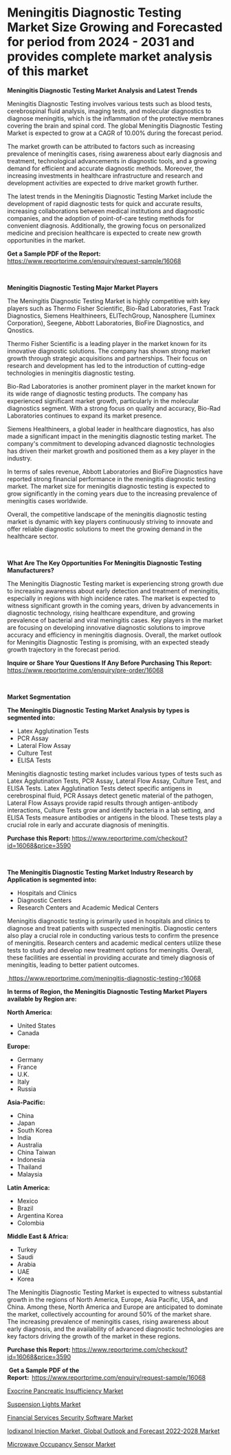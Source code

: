 <p><h1>Meningitis Diagnostic Testing Market Size Growing and Forecasted for period from 2024 - 2031 and provides complete market analysis of this market</h1></p><p><strong>Meningitis Diagnostic Testing Market Analysis and Latest Trends</strong></p>
<p><p>Meningitis Diagnostic Testing involves various tests such as blood tests, cerebrospinal fluid analysis, imaging tests, and molecular diagnostics to diagnose meningitis, which is the inflammation of the protective membranes covering the brain and spinal cord. The global Meningitis Diagnostic Testing Market is expected to grow at a CAGR of 10.00% during the forecast period.</p><p>The market growth can be attributed to factors such as increasing prevalence of meningitis cases, rising awareness about early diagnosis and treatment, technological advancements in diagnostic tools, and a growing demand for efficient and accurate diagnostic methods. Moreover, the increasing investments in healthcare infrastructure and research and development activities are expected to drive market growth further.</p><p>The latest trends in the Meningitis Diagnostic Testing Market include the development of rapid diagnostic tests for quick and accurate results, increasing collaborations between medical institutions and diagnostic companies, and the adoption of point-of-care testing methods for convenient diagnosis. Additionally, the growing focus on personalized medicine and precision healthcare is expected to create new growth opportunities in the market.</p></p>
<p><strong>Get a Sample PDF of the Report:&nbsp;</strong> <a href="https://www.reportprime.com/enquiry/request-sample/16068">https://www.reportprime.com/enquiry/request-sample/16068</a></p>
<p>&nbsp;</p>
<p><strong>Meningitis Diagnostic Testing Major Market Players</strong></p>
<p><p>The Meningitis Diagnostic Testing Market is highly competitive with key players such as Thermo Fisher Scientific, Bio-Rad Laboratories, Fast Track Diagnostics, Siemens Healthineers, ELITechGroup, Nanosphere (Luminex Corporation), Seegene, Abbott Laboratories, BioFire Diagnostics, and Qnostics.</p><p>Thermo Fisher Scientific is a leading player in the market known for its innovative diagnostic solutions. The company has shown strong market growth through strategic acquisitions and partnerships. Their focus on research and development has led to the introduction of cutting-edge technologies in meningitis diagnostic testing.</p><p>Bio-Rad Laboratories is another prominent player in the market known for its wide range of diagnostic testing products. The company has experienced significant market growth, particularly in the molecular diagnostics segment. With a strong focus on quality and accuracy, Bio-Rad Laboratories continues to expand its market presence.</p><p>Siemens Healthineers, a global leader in healthcare diagnostics, has also made a significant impact in the meningitis diagnostic testing market. The company's commitment to developing advanced diagnostic technologies has driven their market growth and positioned them as a key player in the industry.</p><p>In terms of sales revenue, Abbott Laboratories and BioFire Diagnostics have reported strong financial performance in the meningitis diagnostic testing market. The market size for meningitis diagnostic testing is expected to grow significantly in the coming years due to the increasing prevalence of meningitis cases worldwide.</p><p>Overall, the competitive landscape of the meningitis diagnostic testing market is dynamic with key players continuously striving to innovate and offer reliable diagnostic solutions to meet the growing demand in the healthcare sector.</p></p>
<p>&nbsp;</p>
<p><strong>What Are The Key Opportunities For Meningitis Diagnostic Testing Manufacturers?</strong></p>
<p><p>The Meningitis Diagnostic Testing market is experiencing strong growth due to increasing awareness about early detection and treatment of meningitis, especially in regions with high incidence rates. The market is expected to witness significant growth in the coming years, driven by advancements in diagnostic technology, rising healthcare expenditure, and growing prevalence of bacterial and viral meningitis cases. Key players in the market are focusing on developing innovative diagnostic solutions to improve accuracy and efficiency in meningitis diagnosis. Overall, the market outlook for Meningitis Diagnostic Testing is promising, with an expected steady growth trajectory in the forecast period.</p></p>
<p><strong>Inquire or Share Your Questions If Any Before Purchasing This Report:</strong> <a href="https://www.reportprime.com/enquiry/pre-order/16068">https://www.reportprime.com/enquiry/pre-order/16068</a></p>
<p>&nbsp;</p>
<p><strong>Market Segmentation</strong></p>
<p><strong>The Meningitis Diagnostic Testing Market Analysis by types is segmented into:</strong></p>
<p><ul><li>Latex Agglutination Tests</li><li>PCR Assay</li><li>Lateral Flow Assay</li><li>Culture Test</li><li>ELISA Tests</li></ul></p>
<p><p>Meningitis diagnostic testing market includes various types of tests such as Latex Agglutination Tests, PCR Assay, Lateral Flow Assay, Culture Test, and ELISA Tests. Latex Agglutination Tests detect specific antigens in cerebrospinal fluid, PCR Assays detect genetic material of the pathogen, Lateral Flow Assays provide rapid results through antigen-antibody interactions, Culture Tests grow and identify bacteria in a lab setting, and ELISA Tests measure antibodies or antigens in the blood. These tests play a crucial role in early and accurate diagnosis of meningitis.</p></p>
<p><strong>Purchase this Report:&nbsp;</strong><a href="https://www.reportprime.com/checkout?id=16068&price=3590">https://www.reportprime.com/checkout?id=16068&price=3590</a></p>
<p>&nbsp;</p>
<p><strong>The Meningitis Diagnostic Testing Market Industry Research by Application is segmented into:</strong></p>
<p><ul><li>Hospitals and Clinics</li><li>Diagnostic Centers</li><li>Research Centers and Academic Medical Centers</li></ul></p>
<p><p>Meningitis diagnostic testing is primarily used in hospitals and clinics to diagnose and treat patients with suspected meningitis. Diagnostic centers also play a crucial role in conducting various tests to confirm the presence of meningitis. Research centers and academic medical centers utilize these tests to study and develop new treatment options for meningitis. Overall, these facilities are essential in providing accurate and timely diagnosis of meningitis, leading to better patient outcomes.</p></p>
<p><a href="https://www.reportprime.com/meningitis-diagnostic-testing-r16068">&nbsp;https://www.reportprime.com/meningitis-diagnostic-testing-r16068</a></p>
<p><strong>In terms of Region, the Meningitis Diagnostic Testing Market Players available by Region are:</strong></p>
<p>
    <p> <strong> North America: </strong>
        <ul>
            <li>United States</li>
            <li>Canada</li>
        </ul>
        </p> 
    <p> <strong> Europe: </strong>
        <ul>
            <li>Germany</li>
            <li>France</li>
            <li>U.K.</li>
            <li>Italy</li>
            <li>Russia</li>
        </ul>
        </p> 
    <p> <strong> Asia-Pacific: </strong>
        <ul>
            <li>China</li>
            <li>Japan</li>
            <li>South Korea</li>
            <li>India</li>
            <li>Australia</li>
            <li>China Taiwan</li>
            <li>Indonesia</li>
            <li>Thailand</li>
            <li>Malaysia</li>
        </ul>
        </p> 
    <p> <strong> Latin America: </strong>
        <ul>
            <li>Mexico</li>
            <li>Brazil</li>
            <li>Argentina Korea</li>
            <li>Colombia</li>
        </ul>
        </p> 
    <p> <strong> Middle East & Africa: </strong>
        <ul>
            <li>Turkey</li>
            <li>Saudi</li>
            <li>Arabia</li>
            <li>UAE</li>
            <li>Korea</li>
        </ul>
    </p>
    </p>
<p><p>The Meningitis Diagnostic Testing Market is expected to witness substantial growth in the regions of North America, Europe, Asia Pacific, USA, and China. Among these, North America and Europe are anticipated to dominate the market, collectively accounting for around 50% of the market share. The increasing prevalence of meningitis cases, rising awareness about early diagnosis, and the availability of advanced diagnostic technologies are key factors driving the growth of the market in these regions.</p></p>
<p><strong>Purchase this Report: </strong><a href="https://www.reportprime.com/checkout?id=16068&price=3590">https://www.reportprime.com/checkout?id=16068&price=3590</a></p>
<p>&nbsp;<strong>Get a Sample PDF of the Report:&nbsp;&nbsp;</strong><a href="https://www.reportprime.com/enquiry/request-sample/16068">https://www.reportprime.com/enquiry/request-sample/16068</a></p>
<p><strong></strong></p>
<p><p><a href="https://github.com/gcimaudf65/Market-Research-Report-List-2/blob/main/exocrine-pancreatic-insufficiency-market.md">Exocrine Pancreatic Insufficiency Market</a></p><p><a href="https://www.linkedin.com/pulse/suspension-lights-market-investigation-industry-evol-fsoac?trackingId=%2Fxs5b5McRySCXuP78T3s4Q%3D%3D">Suspension Lights Market</a></p><p><a href="https://github.com/sardarp081/Market-Research-Report-List-2/blob/main/financial-services-security-software-market.md">Financial Services Security Software Market</a></p><p><a href="https://issuu.com/reportprime-2/docs/iodixanol-injection-market-global-o_663facecc4fe9f">Iodixanol Injection Market, Global Outlook and Forecast 2022-2028 Market</a></p><p><a href="https://www.linkedin.com/pulse/insights-microwave-occupancy-sensor-industry-market-gqqic?trackingId=JfMhvW1AS8%2BcQyobRn0jig%3D%3D">Microwave Occupancy Sensor Market</a></p></p>